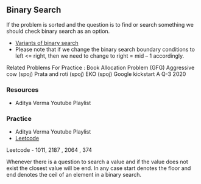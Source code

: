 ## Binary Search

If the problem is sorted and the question is to find or search something we should check binary search as an option. 

- [Variants of binary search](https://www.geeksforgeeks.org/variants-of-binary-search/)
- Please note that if we change the binary search boundary conditions to left <= right, then we need to change to right = mid – 1 accordingly.


Related Problems For Practice :
Book Allocation Problem (GFG)
Aggressive cow (spoj)
Prata and roti (spoj)
EKO (spoj)
Google kickstart A Q-3 2020



### Resources 
- Aditya Verma Youtube Playlist 

### Practice 
- Aditya Verma Youtube Playlist 
- [Leetcode](https://leetcode.com/tag/binary-search/)

Leetcode  -  1011, 2187 , 2064 , 374

Whenever there is a question to search a value and if the value does not exist the closest value will be end. 
In any case start denotes the floor and end denotes the ceil of an element in a binary search.